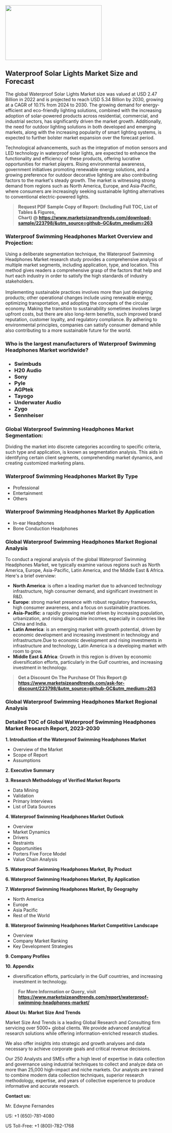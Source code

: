 <p><img class="alignnone size-medium wp-image-20088" src="https://ffe5etoiles.com/wp-content/uploads/2024/12/MST1-300x171.png" alt="" width="300" height="171" /></p><h2>Waterproof Solar Lights Market Size and Forecast</h2><p>The global Waterproof Solar Lights Market size was valued at USD 2.47 Billion in 2022 and is projected to reach USD 5.34 Billion by 2030, growing at a CAGR of 10.1% from 2024 to 2030. The growing demand for energy-efficient and eco-friendly lighting solutions, combined with the increasing adoption of solar-powered products across residential, commercial, and industrial sectors, has significantly driven the market growth. Additionally, the need for outdoor lighting solutions in both developed and emerging markets, along with the increasing popularity of smart lighting systems, is expected to further bolster market expansion over the forecast period.</p><p>Technological advancements, such as the integration of motion sensors and LED technology in waterproof solar lights, are expected to enhance the functionality and efficiency of these products, offering lucrative opportunities for market players. Rising environmental awareness, government initiatives promoting renewable energy solutions, and a growing preference for outdoor decorative lighting are also contributing factors to the market's steady growth. The market is witnessing strong demand from regions such as North America, Europe, and Asia-Pacific, where consumers are increasingly seeking sustainable lighting alternatives to conventional electric-powered lights.</p></p><blockquote id="" class=""><strong>Request PDF Sample Copy of Report: (Including Full TOC, List of Tables &amp; Figures, Chart)&nbsp;@&nbsp;<strong><a href="https://www.marketsizeandtrends.com/download-sample/223798/&utm_source=github-GC&utm_medium=263" target="_blank">https://www.marketsizeandtrends.com/download-sample/223798/&utm_source=github-GC&utm_medium=263</a></strong></strong></blockquote><h3 id="" class="">Waterproof Swimming Headphones Market&nbsp;Overview and Projection:</h3><p id="" class="">Using a deliberate segmentation technique, the Waterproof Swimming Headphones Market research study provides a comprehensive analysis of multiple market segments, including application, type, and location. This method gives readers a comprehensive grasp of the factors that help and hurt each industry in order to satisfy the high standards of industry stakeholders. <br /> <br />Implementing sustainable practices involves more than just designing products; other operational changes include using renewable energy, optimizing transportation, and adopting the concepts of the circular economy. Making the transition to sustainability sometimes involves large upfront costs, but there are also long-term benefits, such improved brand reputation, customer loyalty, and regulatory compliance. By adhering to environmental principles, companies can satisfy consumer demand while also contributing to a more sustainable future for the world.</p><h3 id="" class="">Who is the largest manufacturers of&nbsp;Waterproof Swimming Headphones Market worldwide?</h3><h3 class=""><p><ul><li>Swimbuds </li><li> H20 Audio </li><li> Sony </li><li> Pyle </li><li> AGPtek </li><li> Tayogo </li><li> Underwater Audio </li><li> Zygo </li><li> Sennheiser</li></ul></p></h3><h3 id="" class="">Global&nbsp;Waterproof Swimming Headphones Market Segmentation:</h3><p id="" class="">Dividing the market into discrete categories according to specific criteria, such type and application, is known as segmentation analysis. This aids in identifying certain client segments, comprehending market dynamics, and creating customized marketing plans.</p><h3 id="" class="">Waterproof Swimming Headphones Market&nbsp;By Type</h3><p><p><ul><li>Professional</li><li> Entertainment</li><li> Others</p></li></ul></p></p><h3 id="" class="">Waterproof Swimming Headphones Market&nbsp;By Application</h3><p class=""><p><ul><li>In-ear Headphones</li><li> Bone Conduction Headphones</li></ul></p></p><h3 id="" class="">Global Waterproof Swimming Headphones Market Regional Analysis</h3><p id="" class="">To conduct a regional analysis of the global Waterproof Swimming Headphones Market, we typically examine various regions such as North America, Europe, Asia-Pacific, Latin America, and the Middle East &amp; Africa. Here's a brief overview:</p><ul><li><strong>North America</strong>: is often a leading market due to advanced technology infrastructure, high consumer demand, and significant investment in R&amp;D.</li><li><strong>Europe</strong>: strong market presence with robust regulatory frameworks, high consumer awareness, and a focus on sustainable practices.</li><li><strong>Asia-Pacific</strong>: a rapidly growing market driven by increasing population, urbanization, and rising disposable incomes, especially in countries like China and India.</li><li><strong>Latin America</strong>: is an emerging market with growth potential, driven by economic development and increasing investment in technology and infrastructure.Due to economic development and rising investments in infrastructure and technology, Latin America is a developing market with room to grow.</li><li><strong>Middle East &amp; Africa</strong>: Growth in this region is driven by economic diversification efforts, particularly in the Gulf countries, and increasing investment in technology.</li></ul><blockquote id="" class=""><strong>Get a Discount On The Purchase Of This Report @ <strong><a href="https://www.marketsizeandtrends.com/ask-for-discount/223798/&utm_source=github-GC&utm_medium=263" target="_blank">https://www.marketsizeandtrends.com/ask-for-discount/223798/&utm_source=github-GC&utm_medium=263</a></strong></strong></blockquote><h3 id="" class="">Global Waterproof Swimming Headphones Market Regional Analysis</h3><h3 id="" class="">Detailed TOC of Global Waterproof Swimming Headphones Market Research Report, 2023-2030</h3><p id="" class=""><strong>1. Introduction of the Waterproof Swimming Headphones Market</strong></p><ul><li>Overview of the Market</li><li>Scope of Report</li><li>Assumptions</li></ul><p id="" class=""><strong>2. Executive Summary</strong></p><p id="" class=""><strong>3. Research Methodology of Verified Market Reports</strong></p><ul><li>Data Mining</li><li>Validation</li><li>Primary Interviews</li><li>List of Data Sources</li></ul><p id="" class=""><strong>4. Waterproof Swimming Headphones Market Outlook</strong></p><ul><li>Overview</li><li>Market Dynamics</li><li>Drivers</li><li>Restraints</li><li>Opportunities</li><li>Porters Five Force Model</li><li>Value Chain Analysis</li></ul><p id="" class=""><strong>5. Waterproof Swimming Headphones Market, By Product</strong></p><p id="" class=""><strong>6. Waterproof Swimming Headphones Market, By Application</strong></p><p id="" class=""><strong>7. Waterproof Swimming Headphones Market, By Geography</strong></p><ul><li>North America</li><li>Europe</li><li>Asia Pacific</li><li>Rest of the World</li></ul><p id="" class=""><strong>8. Waterproof Swimming Headphones Market Competitive Landscape</strong></p><ul><li>Overview</li><li>Company Market Ranking</li><li>Key Development Strategies</li></ul><p id="" class=""><strong>9. Company Profiles</strong></p><p id="" class=""><strong>10. Appendix</strong></p><ul><li>diversification efforts, particularly in the Gulf countries, and increasing investment in technology.</li></ul><blockquote id="" class=""><strong>For More Information or Query, visit <strong><strong><a href="https://www.marketsizeandtrends.com/report/waterproof-swimming-headphones-market/" target="_blank">https://www.marketsizeandtrends.com/report/waterproof-swimming-headphones-market/</a></strong></strong></strong></blockquote><p id="" class=""><strong>About Us: Market Size And Trends</strong></p><p id="" class="">Market Size And Trends is a leading Global Research and Consulting firm servicing over 5000+ global clients. We provide advanced analytical research solutions while offering information-enriched research studies.</p><p id="" class="">We also offer insights into strategic and growth analyses and data necessary to achieve corporate goals and critical revenue decisions.</p><p id="" class="">Our 250 Analysts and SMEs offer a high level of expertise in data collection and governance using industrial techniques to collect and analyze data on more than 25,000 high-impact and niche markets. Our analysts are trained to combine modern data collection techniques, superior research methodology, expertise, and years of collective experience to produce informative and accurate research.</p><p id="" class=""><strong>Contact us:</strong></p><p id="" class="">Mr. Edwyne Fernandes</p><p id="" class="">US: +1 (650)-781-4080</p><p id="" class="">US Toll-Free: +1 (800)-782-1768</p>
